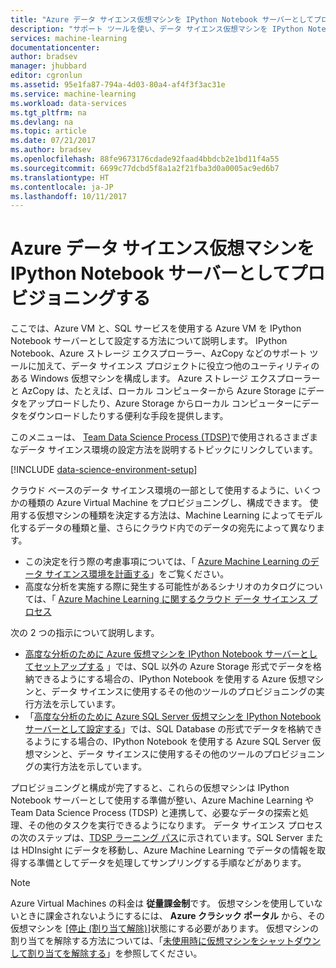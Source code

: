 ```yaml
---
title: "Azure データ サイエンス仮想マシンを IPython Notebook サーバーとしてプロビジョニングする | Microsoft Docs"
description: "サポート ツールを使い、データ サイエンス仮想マシンを IPython Notebook サーバーとしてセットアップします。"
services: machine-learning
documentationcenter: 
author: bradsev
manager: jhubbard
editor: cgronlun
ms.assetid: 95e1fa87-794a-4d03-80a4-af4f3f3ac31e
ms.service: machine-learning
ms.workload: data-services
ms.tgt_pltfrm: na
ms.devlang: na
ms.topic: article
ms.date: 07/21/2017
ms.author: bradsev
ms.openlocfilehash: 88fe9673176cdade92faad4bbdcb2e1bd11f4a55
ms.sourcegitcommit: 6699c77dcbd5f8a1a2f21fba3d0a0005ac9ed6b7
ms.translationtype: HT
ms.contentlocale: ja-JP
ms.lasthandoff: 10/11/2017
---
```

# <a name="provision-azure-data-science-virtual-machines-as-ipython-notebook-servers"></a>Azure データ サイエンス仮想マシンを IPython Notebook サーバーとしてプロビジョニングする
ここでは、Azure VM と、SQL サービスを使用する Azure VM を IPython Notebook サーバーとして設定する方法について説明します。 IPython Notebook、Azure ストレージ エクスプローラー、AzCopy などのサポート ツールに加えて、データ サイエンス プロジェクトに役立つ他のユーティリティのある Windows 仮想マシンを構成します。 Azure ストレージ エクスプローラーと AzCopy は、たとえば、ローカル コンピューターから Azure Storage にデータをアップロードしたり、Azure Storage からローカル コンピューターにデータをダウンロードしたりする便利な手段を提供します。 

このメニューは、 [Team Data Science Process (TDSP)](overview.md)で使用されるさまざまなデータ サイエンス環境の設定方法を説明するトピックにリンクしています。

[!INCLUDE [data-science-environment-setup](../../../includes/cap-setup-environments.md)]

クラウド ベースのデータ サイエンス環境の一部として使用するように、いくつかの種類の Azure Virtual Machine をプロビジョニングし、構成できます。 使用する仮想マシンの種類を決定する方法は、Machine Learning によってモデル化するデータの種類と量、さらにクラウド内でのデータの宛先によって異なります。 

* この決定を行う際の考慮事項については、「 [Azure Machine Learning のデータ サイエンス環境を計画する](plan-your-environment.md)」をご覧ください。 
* 高度な分析を実施する際に発生する可能性があるシナリオのカタログについては、「 [Azure Machine Learning に関するクラウド データ サイエンス プロセス](plan-sample-scenarios.md)

次の 2 つの指示について説明します。

* [高度な分析のために Azure 仮想マシンを IPython Notebook サーバーとしてセットアップする](../data-science-virtual-machine/setup-virtual-machine.md) 」では、SQL 以外の Azure Storage 形式でデータを格納できるようにする場合の、IPython Notebook を使用する Azure 仮想マシンと、データ サイエンスに使用するその他のツールのプロビジョニングの実行方法を示しています。
* 「[高度な分析のために Azure SQL Server 仮想マシンを IPython Notebook サーバーとして設定する](../data-science-virtual-machine/setup-sql-server-virtual-machine.md)」では、SQL Database の形式でデータを格納できるようにする場合の、IPython Notebook を使用する Azure SQL Server 仮想マシンと、データ サイエンスに使用するその他のツールのプロビジョニングの実行方法を示しています。

プロビジョニングと構成が完了すると、これらの仮想マシンは IPython Notebook サーバーとして使用する準備が整い、Azure Machine Learning や Team Data Science Process (TDSP) と連携して、必要なデータの探索と処理、その他のタスクを実行できるようになります。 データ サイエンス プロセスの次のステップは、[TDSP ラーニング パス](https://azure.microsoft.com/documentation/learning-paths/cortana-analytics-process/)に示されています。SQL Server または HDInsight にデータを移動し、Azure Machine Learning でデータの情報を取得する準備としてデータを処理してサンプリングする手順などがあります。

> [!NOTE]
> Azure Virtual Machines の料金は **従量課金制**です。 仮想マシンを使用していないときに課金されないようにするには、 **Azure クラシック ポータル** から、その仮想マシンを [[停止 (割り当て解除)]](http://manage.windowsazure.com/)状態にする必要があります。 仮想マシンの割り当てを解除する方法については、「[未使用時に仮想マシンをシャットダウンして割り当てを解除する](../data-science-virtual-machine/setup-virtual-machine.md#shutdown)」を参照してください。
> 
> 

